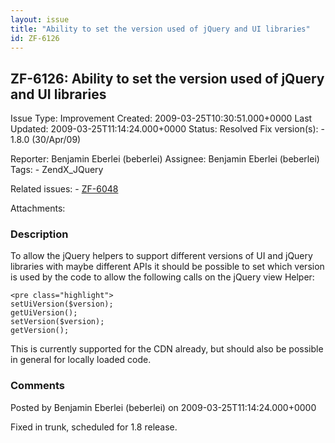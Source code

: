 ```yaml
---
layout: issue
title: "Ability to set the version used of jQuery and UI libraries"
id: ZF-6126
---
```


ZF-6126: Ability to set the version used of jQuery and UI libraries
-------------------------------------------------------------------

 Issue Type: Improvement Created: 2009-03-25T10:30:51.000+0000 Last Updated: 2009-03-25T11:14:24.000+0000 Status: Resolved Fix version(s): - 1.8.0 (30/Apr/09)
 
 Reporter:  Benjamin Eberlei (beberlei)  Assignee:  Benjamin Eberlei (beberlei)  Tags: - ZendX\_JQuery
 
 Related issues: - [ZF-6048](/issues/browse/ZF-6048)
 
 Attachments: 
### Description

To allow the jQuery helpers to support different versions of UI and jQuery libraries with maybe different APIs it should be possible to set which version is used by the code to allow the following calls on the jQuery view Helper:

 
    <pre class="highlight">
    setUiVersion($version);
    getUiVersion();
    setVersion($version);
    getVersion();


This is currently supported for the CDN already, but should also be possible in general for locally loaded code.

 

 

### Comments

Posted by Benjamin Eberlei (beberlei) on 2009-03-25T11:14:24.000+0000

Fixed in trunk, scheduled for 1.8 release.

 

 